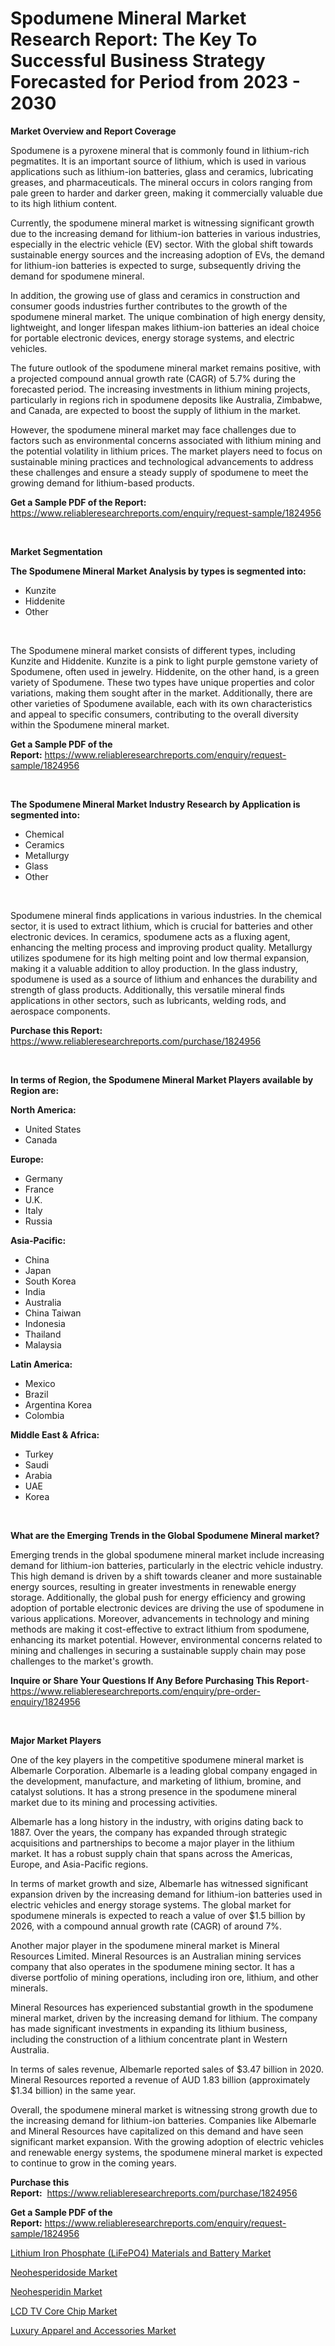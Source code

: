 <p><h1>Spodumene Mineral Market Research Report: The Key To Successful Business Strategy Forecasted for Period from 2023 - 2030</h1></p><p><strong>Market Overview and Report Coverage</strong></p>
<p><p>Spodumene is a pyroxene mineral that is commonly found in lithium-rich pegmatites. It is an important source of lithium, which is used in various applications such as lithium-ion batteries, glass and ceramics, lubricating greases, and pharmaceuticals. The mineral occurs in colors ranging from pale green to harder and darker green, making it commercially valuable due to its high lithium content.</p><p>Currently, the spodumene mineral market is witnessing significant growth due to the increasing demand for lithium-ion batteries in various industries, especially in the electric vehicle (EV) sector. With the global shift towards sustainable energy sources and the increasing adoption of EVs, the demand for lithium-ion batteries is expected to surge, subsequently driving the demand for spodumene mineral.</p><p>In addition, the growing use of glass and ceramics in construction and consumer goods industries further contributes to the growth of the spodumene mineral market. The unique combination of high energy density, lightweight, and longer lifespan makes lithium-ion batteries an ideal choice for portable electronic devices, energy storage systems, and electric vehicles.</p><p>The future outlook of the spodumene mineral market remains positive, with a projected compound annual growth rate (CAGR) of 5.7% during the forecasted period. The increasing investments in lithium mining projects, particularly in regions rich in spodumene deposits like Australia, Zimbabwe, and Canada, are expected to boost the supply of lithium in the market.</p><p>However, the spodumene mineral market may face challenges due to factors such as environmental concerns associated with lithium mining and the potential volatility in lithium prices. The market players need to focus on sustainable mining practices and technological advancements to address these challenges and ensure a steady supply of spodumene to meet the growing demand for lithium-based products.</p></p>
<p><strong>Get a Sample PDF of the Report:</strong> <a href="https://www.reliableresearchreports.com/enquiry/request-sample/1824956">https://www.reliableresearchreports.com/enquiry/request-sample/1824956</a></p>
<p>&nbsp;</p>
<p><strong>Market Segmentation</strong></p>
<p><strong>The Spodumene Mineral Market Analysis by types is segmented into:</strong></p>
<p><ul><li>Kunzite</li><li>Hiddenite</li><li>Other</li></ul></p>
<p>&nbsp;</p>
<p><p>The Spodumene mineral market consists of different types, including Kunzite and Hiddenite. Kunzite is a pink to light purple gemstone variety of Spodumene, often used in jewelry. Hiddenite, on the other hand, is a green variety of Spodumene. These two types have unique properties and color variations, making them sought after in the market. Additionally, there are other varieties of Spodumene available, each with its own characteristics and appeal to specific consumers, contributing to the overall diversity within the Spodumene mineral market.</p></p>
<p><strong>Get a Sample PDF of the Report:</strong>&nbsp;<a href="https://www.reliableresearchreports.com/enquiry/request-sample/1824956">https://www.reliableresearchreports.com/enquiry/request-sample/1824956</a></p>
<p>&nbsp;</p>
<p><strong>The Spodumene Mineral Market Industry Research by Application is segmented into:</strong></p>
<p><ul><li>Chemical</li><li>Ceramics</li><li>Metallurgy</li><li>Glass</li><li>Other</li></ul></p>
<p>&nbsp;</p>
<p><p>Spodumene mineral finds applications in various industries. In the chemical sector, it is used to extract lithium, which is crucial for batteries and other electronic devices. In ceramics, spodumene acts as a fluxing agent, enhancing the melting process and improving product quality. Metallurgy utilizes spodumene for its high melting point and low thermal expansion, making it a valuable addition to alloy production. In the glass industry, spodumene is used as a source of lithium and enhances the durability and strength of glass products. Additionally, this versatile mineral finds applications in other sectors, such as lubricants, welding rods, and aerospace components.</p></p>
<p><strong>Purchase this Report:</strong>&nbsp; <a href="https://www.reliableresearchreports.com/purchase/1824956">https://www.reliableresearchreports.com/purchase/1824956</a></p>
<p>&nbsp;</p>
<p><strong>In terms of Region, the Spodumene Mineral Market Players available by Region are:</strong></p>
<p>
    <p> <strong> North America: </strong>
        <ul>
            <li>United States</li>
            <li>Canada</li>
        </ul>
        </p> 
    <p> <strong> Europe: </strong>
        <ul>
            <li>Germany</li>
            <li>France</li>
            <li>U.K.</li>
            <li>Italy</li>
            <li>Russia</li>
        </ul>
        </p> 
    <p> <strong> Asia-Pacific: </strong>
        <ul>
            <li>China</li>
            <li>Japan</li>
            <li>South Korea</li>
            <li>India</li>
            <li>Australia</li>
            <li>China Taiwan</li>
            <li>Indonesia</li>
            <li>Thailand</li>
            <li>Malaysia</li>
        </ul>
        </p> 
    <p> <strong> Latin America: </strong>
        <ul>
            <li>Mexico</li>
            <li>Brazil</li>
            <li>Argentina Korea</li>
            <li>Colombia</li>
        </ul>
        </p> 
    <p> <strong> Middle East & Africa: </strong>
        <ul>
            <li>Turkey</li>
            <li>Saudi</li>
            <li>Arabia</li>
            <li>UAE</li>
            <li>Korea</li>
        </ul>
    </p>
    </p>
<p>&nbsp;</p>
<p><strong>What are the Emerging Trends in the Global Spodumene Mineral market?</strong></p>
<p><p>Emerging trends in the global spodumene mineral market include increasing demand for lithium-ion batteries, particularly in the electric vehicle industry. This high demand is driven by a shift towards cleaner and more sustainable energy sources, resulting in greater investments in renewable energy storage. Additionally, the global push for energy efficiency and growing adoption of portable electronic devices are driving the use of spodumene in various applications. Moreover, advancements in technology and mining methods are making it cost-effective to extract lithium from spodumene, enhancing its market potential. However, environmental concerns related to mining and challenges in securing a sustainable supply chain may pose challenges to the market's growth.</p></p>
<p><strong>Inquire or Share Your Questions If Any Before Purchasing This Report</strong>- <a href="https://www.reliableresearchreports.com/enquiry/pre-order-enquiry/1824956">https://www.reliableresearchreports.com/enquiry/pre-order-enquiry/1824956</a></p>
<p>&nbsp;</p>
<p><strong>Major Market Players</strong></p>
<p><p>One of the key players in the competitive spodumene mineral market is Albemarle Corporation. Albemarle is a leading global company engaged in the development, manufacture, and marketing of lithium, bromine, and catalyst solutions. It has a strong presence in the spodumene mineral market due to its mining and processing activities.</p><p>Albemarle has a long history in the industry, with origins dating back to 1887. Over the years, the company has expanded through strategic acquisitions and partnerships to become a major player in the lithium market. It has a robust supply chain that spans across the Americas, Europe, and Asia-Pacific regions.</p><p>In terms of market growth and size, Albemarle has witnessed significant expansion driven by the increasing demand for lithium-ion batteries used in electric vehicles and energy storage systems. The global market for spodumene minerals is expected to reach a value of over $1.5 billion by 2026, with a compound annual growth rate (CAGR) of around 7%.</p><p>Another major player in the spodumene mineral market is Mineral Resources Limited. Mineral Resources is an Australian mining services company that also operates in the spodumene mining sector. It has a diverse portfolio of mining operations, including iron ore, lithium, and other minerals.</p><p>Mineral Resources has experienced substantial growth in the spodumene mineral market, driven by the increasing demand for lithium. The company has made significant investments in expanding its lithium business, including the construction of a lithium concentrate plant in Western Australia.</p><p>In terms of sales revenue, Albemarle reported sales of $3.47 billion in 2020. Mineral Resources reported a revenue of AUD 1.83 billion (approximately $1.34 billion) in the same year.</p><p>Overall, the spodumene mineral market is witnessing strong growth due to the increasing demand for lithium-ion batteries. Companies like Albemarle and Mineral Resources have capitalized on this demand and have seen significant market expansion. With the growing adoption of electric vehicles and renewable energy systems, the spodumene mineral market is expected to continue to grow in the coming years.</p></p>
<p><strong>Purchase this Report:</strong>&nbsp;&nbsp;<a href="https://www.reliableresearchreports.com/purchase/1824956">https://www.reliableresearchreports.com/purchase/1824956</a></p>
<p></p>
<p><strong>Get a Sample PDF of the Report:</strong>&nbsp;<a href="https://www.reliableresearchreports.com/enquiry/request-sample/1824956">https://www.reliableresearchreports.com/enquiry/request-sample/1824956</a></p>
<p><p><a href="https://medium.com/@rachelyoung56/lithium-iron-phosphate-lifepo4-materials-and-battery-market-furnishes-information-on-market-63a88f177e72">Lithium Iron Phosphate (LiFePO4) Materials and Battery Market</a></p><p><a href="https://github.com/RickHolmes3/Market-Research-Report-List-2/blob/main/neohesperidoside-market.md">Neohesperidoside Market</a></p><p><a href="https://github.com/GroverBarry/Market-Research-Report-List-2/blob/main/neohesperidin-market.md">Neohesperidin Market</a></p><p><a href="https://medium.com/@helalkhan4512/lcd-tv-core-chip-market-outlook-industry-overview-and-forecast-2023-to-2030-10d450bd5012">LCD TV Core Chip Market</a></p><p><a href="https://medium.com/@anndavis1924/luxury-apparel-and-accessories-market-focuses-on-market-share-size-and-projected-forecast-till-835883f9873c">Luxury Apparel and Accessories Market</a></p></p>